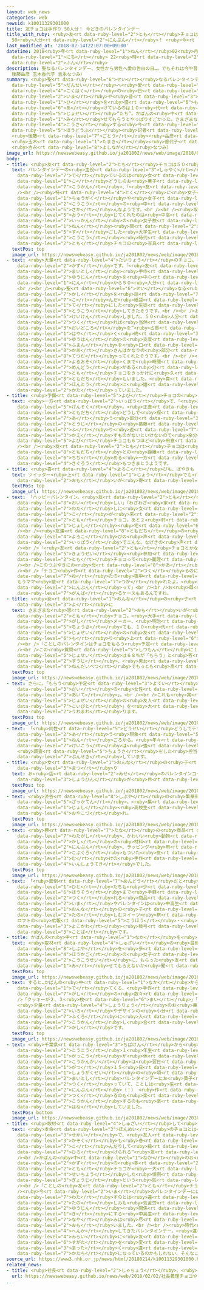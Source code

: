 ```yaml
---
layout: web_news
categories: web
newsid: k10011329301000
title: 友チョコは手作り 50人分！ 今どきのバレンタインデー
title_with_ruby: <ruby>友<rt data-ruby-level="2">とも</rt></ruby>チョコは<ruby>手作<rt data-ruby-level="2">てづく</rt></ruby>り
  50<ruby>人分<rt data-ruby-level="2">にんぶん</rt></ruby>！ <ruby>今<rt data-ruby-level="2">いま</rt></ruby>どきのバレンタインデー
last_modified_at: '2018-02-14T22:07:00+09:00'
datetime: 2018<ruby>年<rt data-ruby-level="1">ねん</rt></ruby>02<ruby>月<rt data-ruby-level="1">がつ</rt></ruby>14<ruby>日<rt
  data-ruby-level="1">にち</rt></ruby> 22<ruby>時<rt data-ruby-level="2">じ</rt></ruby>07<ruby>分<rt
  data-ruby-level="2">ふん</rt></ruby>
description: 聖なるバレンタインデー、女性から男性へ愛の告白の日…。でもそれは今や昔、この日を盛り上げているのは１０代の女性“たち“。かばんの中のチョコを見せてもらうとやっぱりすごかった。さまざまな思いが交差する今どきのバレンタインデーです。（ネットワーク報道部記者
  後藤岳彦 玉木香代子 吉永なつみ）
summary: <ruby>聖<rt data-ruby-level="6">せい</rt></ruby>なるバレンタインデー、<ruby>女性<rt data-ruby-level="5">じょせい</rt></ruby>から<ruby>男性<rt
  data-ruby-level="5">だんせい</rt></ruby>へ<ruby>愛<rt data-ruby-level="4">あい</rt></ruby>の<ruby>告白<rt
  data-ruby-level="4">こくはく</rt></ruby>の<ruby>日<rt data-ruby-level="1">ひ</rt></ruby>…。でもそれは<ruby>今<rt
  data-ruby-level="2">いま</rt></ruby>や<ruby>昔<rt data-ruby-level="3">むかし</rt></ruby>、この<ruby>日<rt
  data-ruby-level="1">ひ</rt></ruby>を<ruby>盛<rt data-ruby-level="6">も</rt></ruby>り<ruby>上<rt
  data-ruby-level="6">あ</rt></ruby>げているのは１０<ruby>代<rt data-ruby-level="3">だい</rt></ruby>の<ruby>女性<rt
  data-ruby-level="5">じょせい</rt></ruby>“たち“。かばんの<ruby>中<rt data-ruby-level="1">なか</rt></ruby>のチョコを<ruby>見<rt
  data-ruby-level="1">み</rt></ruby>せてもらうとやっぱりすごかった。さまざまな<ruby>思<rt data-ruby-level="2">おも</rt></ruby>いが<ruby>交差<rt
  data-ruby-level="4">こうさ</rt></ruby>する<ruby>今<rt data-ruby-level="2">いま</rt></ruby>どきのバレンタインデーです。（ネットワーク<ruby>報道部<rt
  data-ruby-level="5">ほうどうぶ</rt></ruby><ruby>記者<rt data-ruby-level="3">きしゃ</rt></ruby>
  <ruby>後藤<rt data-ruby-level="7">ごとう</rt></ruby><ruby>岳彦<rt data-ruby-level="8">たけひこ</rt></ruby>
  <ruby>玉木<rt data-ruby-level="1">たまき</rt></ruby><ruby>香代子<rt data-ruby-level="7">かよこ</rt></ruby>
  <ruby>吉永<rt data-ruby-level="8">よしなが</rt></ruby>なつみ）
image_url: https://newswebeasy.github.io/ja201802/news/web/image/2018/02/14/K10011329301_1802142041_1802142115_01_02.jpg
body:
- title: <ruby>友<rt data-ruby-level="2">とも</rt></ruby>チョコは５０<ruby>人分<rt data-ruby-level="2">にんぶん</rt></ruby>
  text: バレンタインデーの<ruby>主役<rt data-ruby-level="3">しゅやく</rt></ruby>に<ruby>躍<rt data-ruby-level="7">おど</rt></ruby>り<ruby>出<rt
    data-ruby-level="7">で</rt></ruby>ているのは<ruby>女<rt data-ruby-level="1">おんな</rt></ruby>の<ruby>子<rt
    data-ruby-level="1">こ</rt></ruby>どうしのお<ruby>菓子<rt data-ruby-level="7">かし</rt></ruby>の<ruby>交換<rt
    data-ruby-level="7">こうかん</rt></ruby>、「<ruby>友<rt data-ruby-level="2">とも</rt></ruby>チョコ」。<br
    /><br /><ruby>特<rt data-ruby-level="4">とく</rt></ruby>に<ruby>女子<rt data-ruby-level="1">じょし</rt></ruby><ruby>中学<rt
    data-ruby-level="1">ちゅうがく</rt></ruby>や<ruby>女子<rt data-ruby-level="1">じょし</rt></ruby><ruby>高校<rt
    data-ruby-level="2">こうこう</rt></ruby>の<ruby>中<rt data-ruby-level="1">なか</rt></ruby>で<ruby>盛<rt
    data-ruby-level="6">さか</rt></ruby>んなようです。<br /><br /><ruby>取材<rt data-ruby-level="4">しゅざい</rt></ruby>に<ruby>応<rt
    data-ruby-level="5">おう</rt></ruby>じてくれたのは<ruby>中高<rt data-ruby-level="2">ちゅうこう</rt></ruby><ruby>一貫<rt
    data-ruby-level="7">いっかん</rt></ruby>の<ruby>女子校<rt data-ruby-level="1">じょしこう</rt></ruby>で６<ruby>年<rt
    data-ruby-level="1">ねん</rt></ruby><ruby>間<rt data-ruby-level="2">かん</rt></ruby>を<ruby>過<rt
    data-ruby-level="5">す</rt></ruby>ごした<ruby>大学生<rt data-ruby-level="1">だいがくせい</rt></ruby>。<ruby>高校<rt
    data-ruby-level="2">こうこう</rt></ruby><ruby>時代<rt data-ruby-level="3">じだい</rt></ruby>にもらった<ruby>友<rt
    data-ruby-level="2">とも</rt></ruby>チョコの<ruby>写真<rt data-ruby-level="3">しゃしん</rt></ruby>をＳＮＳにアップしていました。
  textPos: top
  image_url: https://newswebeasy.github.io/ja201802/news/web/image/2018/02/14/K10011329301_1802142040_1802142115_01_03.jpg
- text: <ruby>大量<rt data-ruby-level="4">たいりょう</rt></ruby>のチョコ。もてる<ruby>男子<rt data-ruby-level="1">だんし</rt></ruby>もかなわない<ruby>数<rt
    data-ruby-level="2">かず</rt></ruby>です。「<ruby>友<rt data-ruby-level="2">とも</rt></ruby>チョコ」は<ruby>毎年<rt
    data-ruby-level="2">まいとし</rt></ruby><ruby>手作<rt data-ruby-level="2">てづく</rt></ruby>り。クラスの<ruby>友人<rt
    data-ruby-level="2">ゆうじん</rt></ruby>を<ruby>中心<rt data-ruby-level="2">ちゅうしん</rt></ruby>に４０<ruby>人<rt
    data-ruby-level="1">にん</rt></ruby>から５０<ruby>人分<rt data-ruby-level="2">にんぶん</rt></ruby>（！）
    <br /><br /><ruby>聖<rt data-ruby-level="6">せい</rt></ruby>なる<ruby>日<rt data-ruby-level="1">ひ</rt></ruby>、お<ruby>菓子<rt
    data-ruby-level="7">かし</rt></ruby>を<ruby>詰<rt data-ruby-level="7">つ</rt></ruby>め<ruby>込<rt
    data-ruby-level="7">こ</rt></ruby>んだ<ruby>紙袋<rt data-ruby-level="7">かみぶくろ</rt></ruby>を<ruby>手<rt
    data-ruby-level="1">て</rt></ruby>にした<ruby>生徒<rt data-ruby-level="4">せいと</rt></ruby>たちが、いっせいに<ruby>登校<rt
    data-ruby-level="3">とうこう</rt></ruby>してきたそうです。<br /><br />お<ruby>母<rt data-ruby-level="8">かあ</rt></ruby>さんからのなげきも<ruby>経験<rt
    data-ruby-level="5">けいけん</rt></ruby>しました。５０<ruby>人分<rt data-ruby-level="2">にんぶん</rt></ruby>を<ruby>作<rt
    data-ruby-level="2">つく</rt></ruby>れば<ruby>当然<rt data-ruby-level="4">とうぜん</rt></ruby>、<ruby>台所<rt
    data-ruby-level="3">だいどころ</rt></ruby>を“<ruby>占拠<rt data-ruby-level="7">せんきょ</rt></ruby>”。「<ruby>早<rt
    data-ruby-level="1">はや</rt></ruby>く<ruby>終<rt data-ruby-level="3">お</rt></ruby>わってくれないと<ruby>夕飯<rt
    data-ruby-level="4">ゆうはん</rt></ruby>の<ruby>支度<rt data-ruby-level="7">したく</rt></ruby>ができないんだけど」と<ruby>不満<rt
    data-ruby-level="4">ふまん</rt></ruby>を<ruby>口<rt data-ruby-level="1">くち</rt></ruby>にされます。お<ruby>母<rt
    data-ruby-level="8">かあ</rt></ruby>さんはかなりの<ruby>部分<rt data-ruby-level="3">ぶぶん</rt></ruby>を<ruby>手伝<rt
    data-ruby-level="8">てつだ</rt></ruby>ってくれたそうです。<br /><br /><ruby>包装<rt data-ruby-level="6">ほうそう</rt></ruby>にも<ruby>夜遅<rt
    data-ruby-level="7">よるおそ</rt></ruby>くまで<ruby>時間<rt data-ruby-level="2">じかん</rt></ruby>をかける<ruby>面倒<rt
    data-ruby-level="7">めんどう</rt></ruby>がある<ruby>分<rt data-ruby-level="2">ぶん</rt></ruby>、「<ruby>友<rt
    data-ruby-level="2">とも</rt></ruby>チョコをきっかけに<ruby>久<rt data-ruby-level="5">ひさ</rt></ruby>しぶりにコミュニケーションをとれる<ruby>友達<rt
    data-ruby-level="8">ともだち</rt></ruby>もいました。<ruby>喜<rt data-ruby-level="4">よろこ</rt></ruby>んでもらえたときは<ruby>本当<rt
    data-ruby-level="2">ほんとう</rt></ruby>に<ruby>嬉<rt data-ruby-level="8">うれ</rt></ruby>しかった」と<ruby>語<rt
    data-ruby-level="2">かた</rt></ruby>っていました。
- title: <ruby>予備<rt data-ruby-level="5">よび</rt></ruby>チョコの<ruby>葛藤<rt data-ruby-level="7">かっとう</rt></ruby>
  text: <ruby>一方<rt data-ruby-level="2">いっぽう</rt></ruby>で、「<ruby>友<rt data-ruby-level="2">とも</rt></ruby>チョコはあげたらもらうのが<ruby>原則<rt
    data-ruby-level="5">げんそく</rt></ruby>。<ruby>正直<rt data-ruby-level="2">しょうじき</rt></ruby>どのラインまであげようか<ruby>友達<rt
    data-ruby-level="8">ともだち</rt></ruby>どうしで<ruby>探<rt data-ruby-level="7">さぐ</rt></ruby>り<ruby>合<rt
    data-ruby-level="7">あ</rt></ruby>う<ruby>部分<rt data-ruby-level="3">ぶぶん</rt></ruby>もあった」と<ruby>当時<rt
    data-ruby-level="2">とうじ</rt></ruby>の<ruby>葛藤<rt data-ruby-level="7">かっとう</rt></ruby>についても<ruby>振<rt
    data-ruby-level="7">ふ</rt></ruby>り<ruby>返<rt data-ruby-level="7">かえ</rt></ruby>っていました。もらったときに<ruby>返<rt
    data-ruby-level="3">かえ</rt></ruby>すものがないといけないので<ruby>余分<rt data-ruby-level="5">よぶん</rt></ruby>なチョコ、いわば<ruby>予備<rt
    data-ruby-level="5">よび</rt></ruby>チョコも６つほど<ruby>用意<rt data-ruby-level="3">ようい</rt></ruby>していました。<br
    /><br /><ruby>友<rt data-ruby-level="2">とも</rt></ruby>チョコは<ruby>大切<rt data-ruby-level="2">たいせつ</rt></ruby>な<ruby>友達<rt
    data-ruby-level="8">ともだち</rt></ruby>との<ruby>距離<rt data-ruby-level="7">きょり</rt></ruby>を<ruby>縮<rt
    data-ruby-level="6">ちぢ</rt></ruby>める<ruby>一方<rt data-ruby-level="2">いっぽう</rt></ruby>、さまざまな<ruby>気苦労<rt
    data-ruby-level="4">きぐろう</rt></ruby>もつきまとうようです。
- title: <ruby>喜<rt data-ruby-level="4">よろこ</rt></ruby>びも、ぼやきも
  text: ツイッター<ruby>上<rt data-ruby-level="1">じょう</rt></ruby>でも<ruby>友<rt data-ruby-level="2">とも</rt></ruby>チョコへの<ruby>思<rt
    data-ruby-level="2">おも</rt></ruby>いが<ruby>寄<rt data-ruby-level="5">よ</rt></ruby>せられていました。
  textPos: top
  image_url: https://newswebeasy.github.io/ja201802/news/web/image/2018/02/14/K10011329301_1802142041_1802142115_01_04.jpg
- text: 「ハッピーバレンタイン。<ruby>友<rt data-ruby-level="2">とも</rt></ruby>チョコめちゃんこもらった<ruby>美味<rt
    data-ruby-level="8">おい</rt></ruby>しい」「わざわざ<ruby>家<rt data-ruby-level="2">いえ</rt></ruby>までチョコを<ruby>渡<rt
    data-ruby-level="7">わた</rt></ruby>しに<ruby>女<rt data-ruby-level="1">おんな</rt></ruby>の<ruby>子<rt
    data-ruby-level="1">こ</rt></ruby>が<ruby>来<rt data-ruby-level="2">き</rt></ruby>てくれた…もちろん<ruby>友<rt
    data-ruby-level="2">とも</rt></ruby>チョコ。あと２<ruby>軒<rt data-ruby-level="7">けん</rt></ruby><ruby>女子<rt
    data-ruby-level="1">じょし</rt></ruby><ruby>宅<rt data-ruby-level="6">たく</rt></ruby>をめぐるらしい」<br
    /><br /><ruby>友達<rt data-ruby-level="8">ともだち</rt></ruby>の<ruby>思<rt data-ruby-level="2">おも</rt></ruby>いに<ruby>喜<rt
    data-ruby-level="4">よろこ</rt></ruby>びの<ruby>声<rt data-ruby-level="2">こえ</rt></ruby>。その<ruby>一方<rt
    data-ruby-level="2">いっぽう</rt></ruby>でこんな、なげきの<ruby>声<rt data-ruby-level="2">こえ</rt></ruby>も。<br
    /><br />「<ruby>友<rt data-ruby-level="2">とも</rt></ruby>チョコとかなんであるの？ めんどくさい。<ruby>強制<rt
    data-ruby-level="5">きょうせい</rt></ruby><ruby>参加<rt data-ruby-level="4">さんか</rt></ruby>みたい」「<ruby>友<rt
    data-ruby-level="2">とも</rt></ruby>チョコって<ruby>義理<rt data-ruby-level="5">ぎり</rt></ruby>チョコのもっとめんどくさいやつだ」<br
    /><br />このつぶやきにお<ruby>母<rt data-ruby-level="8">かあ</rt></ruby>さんも<ruby>参加<rt data-ruby-level="4">さんか</rt></ruby>します。<br
    /><br />「チョコ<ruby>作<rt data-ruby-level="2">つく</rt></ruby>るのに<ruby>必死<rt data-ruby-level="4">ひっし</rt></ruby>で<ruby>寝<rt
    data-ruby-level="7">ね</rt></ruby>たの<ruby>夜中<rt data-ruby-level="2">よなか</rt></ruby>…
    もうママ<ruby>疲<rt data-ruby-level="7">つか</rt></ruby>れたよ。<ruby>友<rt data-ruby-level="2">とも</rt></ruby>チョコ３０<ruby>人分<rt
    data-ruby-level="2">にんぶん</rt></ruby>って」<br /><br />お<ruby>母<rt data-ruby-level="8">かあ</rt></ruby>さんが<ruby>頑張<rt
    data-ruby-level="7">がんば</rt></ruby>るケースもあるんですね。
- title: <ruby>女<rt data-ruby-level="1">おんな</rt></ruby>の<ruby>子<rt data-ruby-level="1">こ</rt></ruby>がもらう<ruby>世<rt
    data-ruby-level="3">よ</rt></ruby>に
  text: さまざまな<ruby>思<rt data-ruby-level="2">おも</rt></ruby>いが<ruby>交差<rt data-ruby-level="4">こうさ</rt></ruby>する<ruby>友<rt
    data-ruby-level="2">とも</rt></ruby>チョコ。<ruby>大手<rt data-ruby-level="1">おおて</rt></ruby><ruby>菓子<rt
    data-ruby-level="7">がし</rt></ruby>メーカー、<ruby>明治<rt data-ruby-level="4">めいじ</rt></ruby>の<ruby>調査<rt
    data-ruby-level="5">ちょうさ</rt></ruby>でも、１０<ruby>代<rt data-ruby-level="3">だい</rt></ruby>の<ruby>女性<rt
    data-ruby-level="5">じょせい</rt></ruby>の<ruby>友<rt data-ruby-level="2">とも</rt></ruby>チョコがバレンタインデーを<ruby>盛<rt
    data-ruby-level="6">も</rt></ruby>り<ruby>上<rt data-ruby-level="6">あ</rt></ruby>げていることがわかります。<br
    /><br />「ことしのバレンタインはチョコをもらう<ruby>予定<rt data-ruby-level="3">よてい</rt></ruby>か」<br
    /><br />この<ruby>質問<rt data-ruby-level="5">しつもん</rt></ruby>に１０<ruby>代<rt data-ruby-level="3">だい</rt></ruby>の<ruby>女性<rt
    data-ruby-level="5">じょせい</rt></ruby>は６８％が「もらう」と<ruby>答<rt data-ruby-level="2">こた</rt></ruby>えました。この<ruby>数字<rt
    data-ruby-level="2">すうじ</rt></ruby>、<ruby>男女<rt data-ruby-level="1">だんじょ</rt></ruby>の<ruby>年代別<rt
    data-ruby-level="4">ねんだいべつ</rt></ruby>でもっとも<ruby>高<rt data-ruby-level="2">たか</rt></ruby>いのです。
  textPos: top
  image_url: https://newswebeasy.github.io/ja201802/news/web/image/2018/02/14/K10011329301_1802142041_1802142115_01_05.jpg
- text: さらに。「もらう<ruby>予定<rt data-ruby-level="3">よてい</rt></ruby>」と<ruby>答<rt data-ruby-level="2">こた</rt></ruby>えた１０<ruby>代<rt
    data-ruby-level="3">だい</rt></ruby>の<ruby>女性<rt data-ruby-level="5">じょせい</rt></ruby>の「あげる<ruby>相手<rt
    data-ruby-level="3">あいて</rt></ruby>」。<br /><br />これも<ruby>実<rt data-ruby-level="3">じつ</rt></ruby>に８３．７％が「<ruby>女性<rt
    data-ruby-level="5">じょせい</rt></ruby>の<ruby>友人<rt data-ruby-level="2">ゆうじん</rt></ruby>」。「<ruby>恋人<rt
    data-ruby-level="7">こいびと</rt></ruby>」を<ruby>大<rt data-ruby-level="1">おお</rt></ruby>きく<ruby>上回<rt
    data-ruby-level="2">うわまわ</rt></ruby>ります。
  textPos: top
  image_url: https://newswebeasy.github.io/ja201802/news/web/image/2018/02/14/K10011329301_1802142041_1802142115_01_06.jpg
- text: 「<ruby>同性<rt data-ruby-level="5">どうせい</rt></ruby>どうしでチョコを<ruby>贈<rt data-ruby-level="7">おく</rt></ruby>り<ruby>合<rt
    data-ruby-level="2">あ</rt></ruby>う<ruby>現象<rt data-ruby-level="5">げんしょう</rt></ruby>は２０００<ruby>年<rt
    data-ruby-level="1">ねん</rt></ruby>ごろから。<ruby>年々<rt data-ruby-level="1">ねんねん</rt></ruby>その<ruby>傾向<rt
    data-ruby-level="7">けいこう</rt></ruby>は<ruby>強<rt data-ruby-level="2">つよ</rt></ruby>まっている」
    <ruby>調査<rt data-ruby-level="5">ちょうさ</rt></ruby>をした<ruby>担当者<rt data-ruby-level="6">たんとうしゃ</rt></ruby>はそう<ruby>分析<rt
    data-ruby-level="7">ぶんせき</rt></ruby>しています。
- title: <ruby>女<rt data-ruby-level="1">おんな</rt></ruby>の<ruby>子<rt data-ruby-level="1">こ</rt></ruby>のスイーツ<ruby>祭<rt
    data-ruby-level="3">まつ</rt></ruby>り
  text: お<ruby>店<rt data-ruby-level="2">みせ</rt></ruby>のバレンタインコーナーでも<ruby>友<rt data-ruby-level="2">とも</rt></ruby>チョコ<ruby>商品<rt
    data-ruby-level="3">しょうひん</rt></ruby>が<ruby>目<rt data-ruby-level="1">め</rt></ruby>につきました。
  textPos: top
  image_url: https://newswebeasy.github.io/ja201802/news/web/image/2018/02/14/K10011329301_1802142042_1802142115_01_07.jpg
- text: <ruby>渋谷<rt data-ruby-level="8">しぶや</rt></ruby>の<ruby>繁華街<rt data-ruby-level="7">はんかがい</rt></ruby>の<ruby>雑貨店<rt
    data-ruby-level="5">ざっかてん</rt></ruby>。<ruby>集<rt data-ruby-level="3">あつ</rt></ruby>まっているのは<ruby>女子<rt
    data-ruby-level="1">じょし</rt></ruby><ruby>高校生<rt data-ruby-level="2">こうこうせい</rt></ruby>や<ruby>親子連<rt
    data-ruby-level="4">おやこづ</rt></ruby>れ。
  textPos: top
  image_url: https://newswebeasy.github.io/ja201802/news/web/image/2018/02/14/K10011329301_1802142042_1802142115_01_08.jpg
- text: <ruby>棚<rt data-ruby-level="7">たな</rt></ruby>の<ruby>商品<rt data-ruby-level="3">しょうひん</rt></ruby>はパステルカラーの<ruby>綿菓子<rt
    data-ruby-level="7">わたがし</rt></ruby>、かわいい<ruby>動物<rt data-ruby-level="3">どうぶつ</rt></ruby>をかたどったクッキーまでさまざま。お<ruby>菓子<rt
    data-ruby-level="7">かし</rt></ruby>の<ruby>材料<rt data-ruby-level="4">ざいりょう</rt></ruby>が３０<ruby>人分<rt
    data-ruby-level="2">にんぶん</rt></ruby>、ラッピング<ruby>用<rt data-ruby-level="2">よう</rt></ruby>の<ruby>小袋<rt
    data-ruby-level="7">こぶくろ</rt></ruby>もついた<ruby>友<rt data-ruby-level="2">とも</rt></ruby>チョコ<ruby>向<rt
    data-ruby-level="3">む</rt></ruby>けの<ruby>手作<rt data-ruby-level="2">てづく</rt></ruby>りキットが<ruby>印象的<rt
    data-ruby-level="4">いんしょうてき</rt></ruby>でした。
  textPos: top
  image_url: https://newswebeasy.github.io/ja201802/news/web/image/2018/02/14/K10011329301_1802142041_1802142115_01_09.jpg
- text: 「<ruby>面倒<rt data-ruby-level="7">めんどう</rt></ruby>だと<ruby>感<rt data-ruby-level="3">かん</rt></ruby>じる<ruby>人<rt
    data-ruby-level="1">ひと</rt></ruby>たちも<ruby>少<rt data-ruby-level="2">すく</rt></ruby>なからずいるので、<ruby>包装<rt
    data-ruby-level="6">ほうそう</rt></ruby>まで<ruby>手軽<rt data-ruby-level="3">てがる</rt></ruby>でかわいく<ruby>作<rt
    data-ruby-level="2">つく</rt></ruby>れる<ruby>商品<rt data-ruby-level="3">しょうひん</rt></ruby>がトレンドです。<ruby>今<rt
    data-ruby-level="2">いま</rt></ruby>やバレンタインは<ruby>中高生<rt data-ruby-level="2">ちゅうこうせい</rt></ruby>の<ruby>女<rt
    data-ruby-level="1">おんな</rt></ruby>の<ruby>子<rt data-ruby-level="1">こ</rt></ruby>どうしで<ruby>楽<rt
    data-ruby-level="2">たの</rt></ruby>しむスイーツ<ruby>祭<rt data-ruby-level="3">まつ</rt></ruby>りです」
    ロフトの<ruby>広報<rt data-ruby-level="5">こうほう</rt></ruby>・<ruby>渉外部<rt data-ruby-level="7">しょうがいぶ</rt></ruby>の<ruby>横川<rt
    data-ruby-level="3">よこかわ</rt></ruby><ruby>鼓弓<rt data-ruby-level="7">こきゅう</rt></ruby>さんの<ruby>言葉<rt
    data-ruby-level="3">ことば</rt></ruby>です。
- title: かばんの<ruby>中<rt data-ruby-level="1">なか</rt></ruby>を<ruby>見<rt data-ruby-level="1">み</rt></ruby>せてもらうと
  text: <ruby>取材<rt data-ruby-level="4">しゅざい</rt></ruby>の<ruby>最後<rt data-ruby-level="4">さいご</rt></ruby>に<ruby>渋谷<rt
    data-ruby-level="8">しぶや</rt></ruby>を<ruby>歩<rt data-ruby-level="2">ある</rt></ruby>く<ruby>放課後<rt
    data-ruby-level="4">ほうかご</rt></ruby>の<ruby>女子<rt data-ruby-level="1">じょし</rt></ruby><ruby>高校生<rt
    data-ruby-level="2">こうこうせい</rt></ruby>に、もらった<ruby>友<rt data-ruby-level="2">とも</rt></ruby>チョコを<ruby>見<rt
    data-ruby-level="1">み</rt></ruby>せてもらえないか<ruby>聞<rt data-ruby-level="2">き</rt></ruby>いていきました。
  textPos: top
  image_url: https://newswebeasy.github.io/ja201802/news/web/image/2018/02/14/K10011329301_1802142043_1802142115_01_11.jpg
- text: すると…かばんの<ruby>中<rt data-ruby-level="1">なか</rt></ruby>から<ruby>出<rt data-ruby-level="1">で</rt></ruby>てくる<ruby>出<rt
    data-ruby-level="1">で</rt></ruby>てくる、<ruby>手作<rt data-ruby-level="2">てづく</rt></ruby>り<ruby>菓子<rt
    data-ruby-level="7">がし</rt></ruby>の<ruby>数々<rt data-ruby-level="2">かずかず</rt></ruby>。<br
    />「クッキーが２、３<ruby>枚<rt data-ruby-level="6">まい</rt></ruby>」「ブラウニーひと<ruby>切<rt data-ruby-level="2">き</rt></ruby>れ」
    <ruby>少量<rt data-ruby-level="4">しょうりょう</rt></ruby>のお<ruby>菓子<rt data-ruby-level="7">かし</rt></ruby>が、かわいらしい<ruby>色<rt
    data-ruby-level="2">いろ</rt></ruby>やデザインの<ruby>小分<rt data-ruby-level="2">こわ</rt></ruby>けの<ruby>袋<rt
    data-ruby-level="7">ふくろ</rt></ruby>に<ruby>入<rt data-ruby-level="1">はい</rt></ruby>っています。クラスメイトと<ruby>交換<rt
    data-ruby-level="7">こうかん</rt></ruby>し<ruby>合<rt data-ruby-level="2">あ</rt></ruby>ったお<ruby>菓子<rt
    data-ruby-level="7">かし</rt></ruby>です。
  textPos: top
  image_url: https://newswebeasy.github.io/ja201802/news/web/image/2018/02/14/K10011329301_1802142043_1802142115_01_12.jpg
- text: <ruby>千葉県<rt data-ruby-level="3">ちばけん</rt></ruby>から<ruby>来<rt data-ruby-level="2">き</rt></ruby>ていた<ruby>高校<rt
    data-ruby-level="2">こうこう</rt></ruby>１<ruby>年生<rt data-ruby-level="1">ねんせい</rt></ruby>は、<ruby>学校<rt
    data-ruby-level="1">がっこう</rt></ruby>が<ruby>休<rt data-ruby-level="1">やす</rt></ruby>みだったため、チョコ<ruby>交換会<rt
    data-ruby-level="7">こうかんかい</rt></ruby>は<ruby>翌日<rt data-ruby-level="6">よくじつ</rt></ruby>の２<ruby>月<rt
    data-ruby-level="1">がつ</rt></ruby>１５<ruby>日<rt data-ruby-level="1">にち</rt></ruby>。<ruby>小学生<rt
    data-ruby-level="1">しょうがくせい</rt></ruby>の<ruby>頃<rt data-ruby-level="7">ころ</rt></ruby>から<ruby>毎年<rt
    data-ruby-level="2">まいとし</rt></ruby>バレンタインデーにお<ruby>菓子<rt data-ruby-level="7">かし</rt></ruby>を<ruby>作<rt
    data-ruby-level="2">つく</rt></ruby>っていて、ことしは<ruby>生<rt data-ruby-level="1">なま</rt></ruby>タルトをなんと２０<ruby>人分<rt
    data-ruby-level="2">にんぶん</rt></ruby>（！） <ruby>作<rt data-ruby-level="2">つく</rt></ruby>るとのこと。「<ruby>作<rt
    data-ruby-level="2">つく</rt></ruby>るのも<ruby>楽<rt data-ruby-level="2">たの</rt></ruby>しいし、<ruby>交換<rt
    data-ruby-level="7">こうかん</rt></ruby>するのも<ruby>楽<rt data-ruby-level="2">たの</rt></ruby>しい」と<ruby>話<rt
    data-ruby-level="2">はな</rt></ruby>していました。
  textPos: bottom
  image_url: https://newswebeasy.github.io/ja201802/news/web/image/2018/02/14/K10011329301_1802142043_1802142115_01_13.jpg
- title: <ruby>取材<rt data-ruby-level="4">しゅざい</rt></ruby>して<ruby>考<rt data-ruby-level="2">かんが</rt></ruby>えた
  text: <ruby>本命<rt data-ruby-level="3">ほんめい</rt></ruby>のチョコとは<ruby>別次元<rt data-ruby-level="4">べつじげん</rt></ruby>の<ruby>世界<rt
    data-ruby-level="3">せかい</rt></ruby>で、<ruby>友人<rt data-ruby-level="2">ゆうじん</rt></ruby>も<ruby>家族<rt
    data-ruby-level="3">かぞく</rt></ruby>も<ruby>巻<rt data-ruby-level="7">ま</rt></ruby>き<ruby>込<rt
    data-ruby-level="7">こ</rt></ruby>んだりして<ruby>繰<rt data-ruby-level="7">く</rt></ruby>り<ruby>広<rt
    data-ruby-level="7">ひろ</rt></ruby>げられる“<ruby>友<rt data-ruby-level="2">とも</rt></ruby>チョコ”。<br
    /><br />かばんの<ruby>中<rt data-ruby-level="1">なか</rt></ruby>のお<ruby>菓子<rt data-ruby-level="7">かし</rt></ruby>やその<ruby>数<rt
    data-ruby-level="2">かず</rt></ruby>の<ruby>多<rt data-ruby-level="2">おお</rt></ruby>さは、<ruby>友<rt
    data-ruby-level="2">とも</rt></ruby>チョコが<ruby>一大<rt data-ruby-level="1">いちだい</rt></ruby>イベントに<ruby>成長<rt
    data-ruby-level="4">せいちょう</rt></ruby>した<ruby>恒例<rt data-ruby-level="7">こうれい</rt></ruby><ruby>行事<rt
    data-ruby-level="3">ぎょうじ</rt></ruby>という<ruby>気<rt data-ruby-level="1">き</rt></ruby>がしました。<br
    /><br />「ことしの<ruby>友<rt data-ruby-level="2">とも</rt></ruby>チョコをどうするのか」<br /><br
    /><ruby>今<rt data-ruby-level="2">いま</rt></ruby>のバレンタインデーには、<ruby>本命<rt data-ruby-level="3">ほんめい</rt></ruby>に<ruby>渡<rt
    data-ruby-level="7">わた</rt></ruby>すのとは<ruby>違<rt data-ruby-level="7">ちが</rt></ruby>う<ruby>楽<rt
    data-ruby-level="2">たの</rt></ruby>しみも<ruby>気苦労<rt data-ruby-level="4">きぐろう</rt></ruby>もあるようです。<ruby>友人<rt
    data-ruby-level="2">ゆうじん</rt></ruby><ruby>関係<rt data-ruby-level="4">かんけい</rt></ruby>を<ruby>気<rt
    data-ruby-level="1">き</rt></ruby>にする<ruby>中高生<rt data-ruby-level="2">ちゅうこうせい</rt></ruby>にとっては<ruby>悩<rt
    data-ruby-level="7">なや</rt></ruby>みは<ruby>尽<rt data-ruby-level="7">つ</rt></ruby>きないものなのだと<ruby>思<rt
    data-ruby-level="2">おも</rt></ruby>いました。<br /><br /><ruby>時代<rt data-ruby-level="3">じだい</rt></ruby>とともに<ruby>変化<rt
    data-ruby-level="4">へんか</rt></ruby>してきたバレンタインデー。<ruby>遠<rt data-ruby-level="2">とお</rt></ruby>くない<ruby>未来<rt
    data-ruby-level="4">みらい</rt></ruby>に<ruby>友<rt data-ruby-level="2">とも</rt></ruby>チョコも<ruby>姿<rt
    data-ruby-level="6">すがた</rt></ruby>を<ruby>変<rt data-ruby-level="4">か</rt></ruby>え<ruby>全<rt
    data-ruby-level="3">まった</rt></ruby>く<ruby>違<rt data-ruby-level="7">ちが</rt></ruby>う<ruby>形<rt
    data-ruby-level="7">かたち</rt></ruby>になっているのかもしれない、そんなことを<ruby>考<rt data-ruby-level="2">かんが</rt></ruby>えました。
source_url: https://www3.nhk.or.jp/news/html/20180214/k10011329301000.html
related_news:
- title: <ruby>社長<rt data-ruby-level="2">しゃちょう</rt></ruby>、<ruby>義理<rt data-ruby-level="5">ぎり</rt></ruby>チョコやめるってよ
  url: https://newswebeasy.github.io/news/web/2018/02/02/社長義理チョコやめるってよ
...
```

